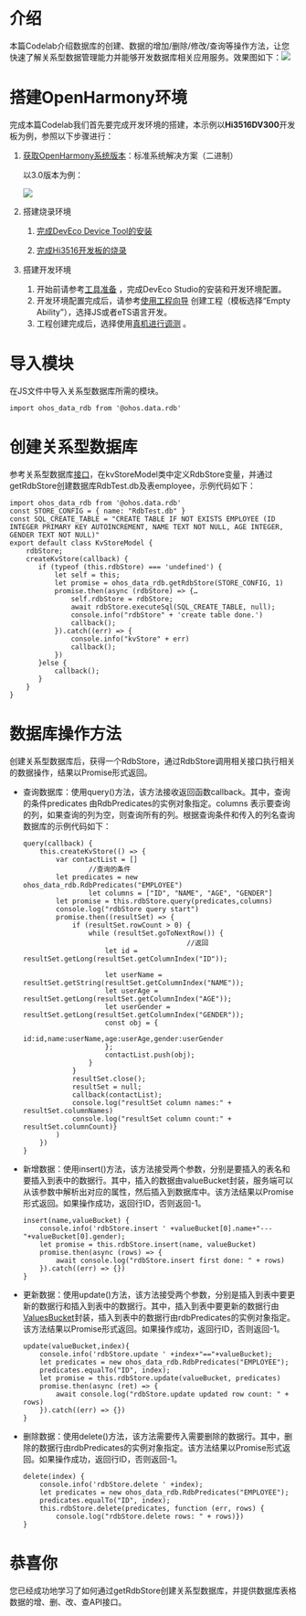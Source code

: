 # 介绍

本篇Codelab介绍数据库的创建、数据的增加/删除/修改/查询等操作方法，让您快速了解关系型数据管理能力并能够开发数据库相关应用服务。效果图如下：![](figures/zh-cn_image_0000001188327086.png)

# 搭建OpenHarmony环境
完成本篇Codelab我们首先要完成开发环境的搭建，本示例以**Hi3516DV300**开发板为例，参照以下步骤进行：

1. [获取OpenHarmony系统版本](https://gitee.com/openharmony/docs/blob/master/zh-cn/device-dev/get-code/sourcecode-acquire.md#%E8%8E%B7%E5%8F%96%E6%96%B9%E5%BC%8F3%E4%BB%8E%E9%95%9C%E5%83%8F%E7%AB%99%E7%82%B9%E8%8E%B7%E5%8F%96)：标准系统解决方案（二进制）

    以3.0版本为例：

    ![](figures/取版本.png)

2. 搭建烧录环境

    1.  [完成DevEco Device Tool的安装](https://gitee.com/openharmony/docs/blob/master/zh-cn/device-dev/quick-start/quickstart-standard-env-setup.md)

    2.  [完成Hi3516开发板的烧录](https://gitee.com/openharmony/docs/blob/master/zh-cn/device-dev/quick-start/quickstart-lite-steps-hi3516-burn.md)

3. 搭建开发环境

    1. 开始前请参考[工具准备](https://gitee.com/openharmony/docs/blob/master/zh-cn/application-dev/quick-start/start-overview.md#%E5%B7%A5%E5%85%B7%E5%87%86%E5%A4%87) ，完成DevEco Studio的安装和开发环境配置。
    2. 开发环境配置完成后，请参考[使用工程向导](https://gitee.com/openharmony/docs/blob/master/zh-cn/application-dev/quick-start/start-with-js.md#%E5%88%9B%E5%BB%BAjs%E5%B7%A5%E7%A8%8B) 创建工程（模板选择“Empty Ability”），选择JS或者eTS语言开发。
    3. 工程创建完成后，选择使用[真机进行调测](https://gitee.com/openharmony/docs/blob/master/zh-cn/application-dev/quick-start/start-with-ets.md#%E4%BD%BF%E7%94%A8%E7%9C%9F%E6%9C%BA%E8%BF%90%E8%A1%8C%E5%BA%94%E7%94%A8) 。
	
# 导入模块

在JS文件中导入关系型数据库所需的模块。

```
import ohos_data_rdb from '@ohos.data.rdb'
```

# 创建关系型数据库

参考关系型数据库[接口](https://gitee.com/openharmony/docs/blob/master/zh-cn/application-dev/reference/apis/js-apis-data-rdb.md)，在kvStoreModel类中定义RdbStore变量，并通过getRdbStore创建数据库RdbTest.db及表employee，示例代码如下：

```
import ohos_data_rdb from '@ohos.data.rdb'
const STORE_CONFIG = { name: "RdbTest.db" }
const SQL_CREATE_TABLE = "CREATE TABLE IF NOT EXISTS EMPLOYEE (ID INTEGER PRIMARY KEY AUTOINCREMENT, NAME TEXT NOT NULL, AGE INTEGER, GENDER TEXT NOT NULL)"
export default class KvStoreModel {
    rdbStore;
    createKvStore(callback) {
       if (typeof (this.rdbStore) === 'undefined') {
           let self = this;
           let promise = ohos_data_rdb.getRdbStore(STORE_CONFIG, 1)
           promise.then(async (rdbStore) => {…
               self.rdbStore = rdbStore;
               await rdbStore.executeSql(SQL_CREATE_TABLE, null);
               console.info("rdbStore" + 'create table done.')
               callback();
           }).catch((err) => {
               console.info("kvStore" + err)
               callback();
           })
       }else {
           callback();
       }
    }
}
```

# 数据库操作方法
创建关系型数据库后，获得一个RdbStore，通过RdbStore调用相关接口执行相关的数据操作，结果以Promise形式返回。

-   查询数据库：使用query\(\)方法，该方法接收返回函数callback。其中，查询的条件predicates 由RdbPredicates的实例对象指定。columns 表示要查询的列，如果查询的列为空，则查询所有的列。根据查询条件和传入的列名查询数据库的示例代码如下：

    ```
    query(callback) {
    	this.createKvStore(() => {
    		var contactList = []
                    //查询的条件
    		let predicates = new ohos_data_rdb.RdbPredicates("EMPLOYEE")
                    let columns = ["ID", "NAME", "AGE", "GENDER"]
    		let promise = this.rdbStore.query(predicates,columns)
    		console.log("rdbStore query start")
    		promise.then((resultSet) => {
    			if (resultSet.rowCount > 0) {
    				while (resultSet.goToNextRow()) {
                                            //返回    
    					let id = resultSet.getLong(resultSet.getColumnIndex("ID"));
                                                       
    					let userName = resultSet.getString(resultSet.getColumnIndex("NAME"));
    					let userAge = resultSet.getLong(resultSet.getColumnIndex("AGE"));
    					let userGender = resultSet.getLong(resultSet.getColumnIndex("GENDER"));
    					const obj = {
    						id:id,name:userName,age:userAge,gender:userGender
    					};
    					contactList.push(obj);
    				}
    			}
    			resultSet.close();
    			resultSet = null;
    			callback(contactList);
    			console.log("resultSet column names:" + resultSet.columnNames)
    			console.log("resultSet column count:" + resultSet.columnCount)}
    		)
    	})
    }
    ```

-   新增数据：使用insert\(\)方法，该方法接受两个参数，分别是要插入的表名和要插入到表中的数据行。其中，插入的数据由valueBucket封装，服务端可以从该参数中解析出对应的属性，然后插入到数据库中。该方法结果以Promise形式返回。如果操作成功，返回行ID，否则返回-1。

    ```
    insert(name,valueBucket) {
    	console.info('rdbStore.insert ' +valueBucket[0].name+"---"+valueBucket[0].gender);
    	let promise = this.rdbStore.insert(name, valueBucket)
    	promise.then(async (rows) => {
    		await console.log("rdbStore.insert first done: " + rows)
    	}).catch((err) => {})
    }
    ```

-   更新数据：使用update\(\)方法，该方法接受两个参数，分别是插入到表中要更新的数据行和插入到表中的数据行。其中，插入到表中要更新的数据行由[ValuesBucket](https://gitee.com/openharmony/docs/tree/master/zh-cn/application-dev/reference)封装，插入到表中的数据行由rdbPredicates的实例对象指定。该方法结果以Promise形式返回。如果操作成功，返回行ID，否则返回-1。

    ```
    update(valueBucket,index){
    	console.info('rdbStore.update ' +index+"=="+valueBucket);
    	let predicates = new ohos_data_rdb.RdbPredicates("EMPLOYEE");
    	predicates.equalTo("ID", index);
    	let promise = this.rdbStore.update(valueBucket, predicates)
    	promise.then(async (ret) => {
    		await console.log("rdbStore.update updated row count: " + rows)
    	}).catch((err) => {})
    }
    ```

-   删除数据：使用delete\(\)方法，该方法需要传入需要删除的数据行。其中，删除的数据行由rdbPredicates的实例对象指定。该方法结果以Promise形式返回。如果操作成功，返回行ID，否则返回-1。

    ```
    delete(index) {
    	console.info('rdbStore.delete ' +index);
    	let predicates = new ohos_data_rdb.RdbPredicates("EMPLOYEE");
    	predicates.equalTo("ID", index);
    	this.rdbStore.delete(predicates, function (err, rows) {
    		console.log("rdbStore.delete rows: " + rows)})
    }
    ```
	
# 恭喜你

您已经成功地学习了如何通过getRdbStore创建关系型数据库，并提供数据库表格数据的增、删、改、查API接口。




